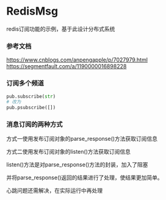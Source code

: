 # RedisMsg
redis订阅功能的示例，基于此设计分布式系统
### 参考文档
https://www.cnblogs.com/anpengapple/p/7027979.html
https://segmentfault.com/a/1190000016898228
### 订阅多个频道
```python
pub.subscribe(str)
# 改为
pub.psubscribe([])
```
### 消息订阅的两种方式
方式一使用发布订阅对象的parse_response()方法获取订阅信息<p>
方式二使用发布订阅对象的listen()方法获取订阅信息<p>
listen()方法是对parse_response()方法的封装，加入了阻塞<p>
并将parse_response()返回的结果进行了处理，使结果更加简单。

心跳问题还需解决，在实际运行中再处理

